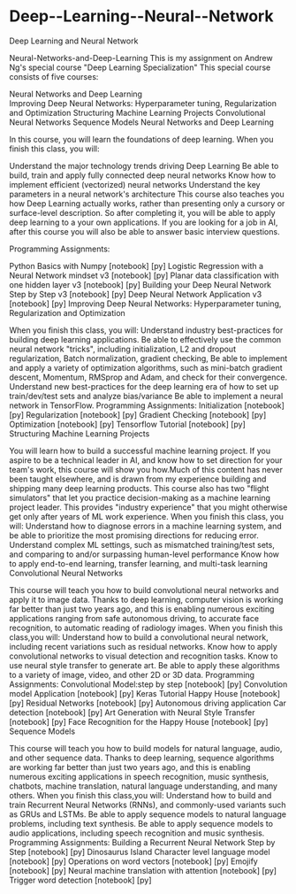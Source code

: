 # Deep--Learning--Neural--Network
Deep Learning and Neural Network

Neural-Networks-and-Deep-Learning
This is my assignment on Andrew Ng's special course "Deep Learning Specialization" This special course consists of five courses:

Neural Networks and Deep Learning  
Improving Deep Neural Networks: Hyperparameter tuning, Regularization and Optimization
Structuring Machine Learning Projects
Convolutional Neural Networks
Sequence Models
Neural Networks and Deep Learning

In this course, you will learn the foundations of deep learning. When you finish this class, you will:

Understand the major technology trends driving Deep Learning
Be able to build, train and apply fully connected deep neural networks
Know how to implement efficient (vectorized) neural networks
Understand the key parameters in a neural network's architecture
This course also teaches you how Deep Learning actually works, rather than presenting only a cursory or surface-level description. So after completing it, you will be able to apply deep learning to a your own applications. If you are looking for a job in AI, after this course you will also be able to answer basic interview questions.

Programming Assignments:

Python Basics with Numpy [notebook] [py]
Logistic Regression with a Neural Network mindset v3 [notebook] [py]
Planar data classification with one hidden layer v3 [notebook] [py]
Building your Deep Neural Network Step by Step v3 [notebook] [py]
Deep Neural Network Application v3 [notebook] [py]
Improving Deep Neural Networks: Hyperparameter tuning, Regularization and Optimization

When you finish this class, you will:
Understand industry best-practices for building deep learning applications.
Be able to effectively use the common neural network "tricks", including initialization, L2 and dropout regularization, Batch normalization, gradient checking,
Be able to implement and apply a variety of optimization algorithms, such as mini-batch gradient descent, Momentum, RMSprop and Adam, and check for their convergence.
Understand new best-practices for the deep learning era of how to set up train/dev/test sets and analyze bias/variance
Be able to implement a neural network in TensorFlow.
Programming Assignments:
Initialization [notebook] [py]
Regularization [notebook] [py]
Gradient Checking [notebook] [py]
Optimization [notebook] [py]
Tensorflow Tutorial [notebook] [py]
Structuring Machine Learning Projects

You will learn how to build a successful machine learning project. If you aspire to be a technical leader in AI, and know how to set direction for your team's work, this course will show you how.Much of this content has never been taught elsewhere, and is drawn from my experience building and shipping many deep learning products. This course also has two "flight simulators" that let you practice decision-making as a machine learning project leader. This provides "industry experience" that you might otherwise get only after years of ML work experience.
When you finish this class, you will:
Understand how to diagnose errors in a machine learning system, and be able to prioritize the most promising directions for reducing error.
Understand complex ML settings, such as mismatched training/test sets, and comparing to and/or surpassing human-level performance
Know how to apply end-to-end learning, transfer learning, and multi-task learning
Convolutional Neural Networks

This course will teach you how to build convolutional neural networks and apply it to image data. Thanks to deep learning, computer vision is working far better than just two years ago, and this is enabling numerous exciting applications ranging from safe autonomous driving, to accurate face recognition, to automatic reading of radiology images.
When you finish this class,you will:
Understand how to build a convolutional neural network, including recent variations such as residual networks.
Know how to apply convolutional networks to visual detection and recognition tasks.
Know to use neural style transfer to generate art.
Be able to apply these algorithms to a variety of image, video, and other 2D or 3D data.
Programming Assignments:
Convolutional Model:step by step [notebook] [py]
Convolution model Application [notebook] [py]
Keras Tutorial Happy House [notebook] [py]
Residual Networks [notebook] [py]
Autonomous driving application Car detection [notebook] [py]
Art Generation with Neural Style Transfer [notebook] [py]
Face Recognition for the Happy House [notebook] [py]
Sequence Models

This course will teach you how to build models for natural language, audio, and other sequence data. Thanks to deep learning, sequence algorithms are working far better than just two years ago, and this is enabling numerous exciting applications in speech recognition, music synthesis, chatbots, machine translation, natural language understanding, and many others.
When you finish this class,you will:
Understand how to build and train Recurrent Neural Networks (RNNs), and commonly-used variants such as GRUs and LSTMs.
Be able to apply sequence models to natural language problems, including text synthesis.
Be able to apply sequence models to audio applications, including speech recognition and music synthesis.
Programming Assignments:
Building a Recurrent Neural Network Step by Step [notebook] [py]
Dinosaurus Island Character level language model [notebook] [py]
Operations on word vectors [notebook] [py]
Emojify [notebook] [py]
Neural machine translation with attention [notebook] [py]
Trigger word detection [notebook] [py]
